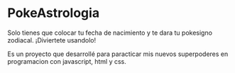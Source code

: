# PokeAstrologia

Solo tienes que colocar tu fecha de nacimiento y te dara tu pokesigno zodiacal. ¡Diviertete usandolo!

Es un proyecto que desarrollé para paracticar mis nuevos superpoderes en programacion con javascript, html y css.

